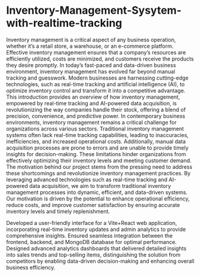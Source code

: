 # Inventory-Management-Sysytem-with-realtime-tracking
Inventory management is a critical aspect of any business operation, whether it’s a retail store, a warehouse, or an e-commerce platform. Effective inventory management ensures that a company’s resources are efficiently utilized, costs are minimized, and customers receive the products they desire promptly. In today’s fast-paced and data-driven business environment, inventory management has evolved far beyond manual tracking and guesswork. Modern businesses are harnessing cutting-edge technologies, such as real-time tracking and artificial intelligence (AI), to optimize inventory control and transform it into a competitive advantage. This introduction provides an overview of how inventory management, empowered by real-time tracking and AI-powered data acquisition, is revolutionizing the way companies handle their stock, offering a blend of precision, convenience, and predictive power.
In contemporary business environments, inventory management remains a critical challenge for organizations across various sectors. Traditional inventory management systems often lack real-time tracking capabilities, leading to inaccuracies, inefficiencies, and increased operational costs. Additionally, manual data acquisition processes are prone to errors and are unable to provide timely insights for decision-making. These limitations hinder organizations from effectively optimizing their inventory levels and meeting customer demand.
The motivation behind our project stems from the pressing need to address these shortcomings and revolutionize inventory management practices. By leveraging advanced technologies such as real-time tracking and AI-powered data acquisition, we aim to transform traditional inventory management processes into dynamic, efficient, and data-driven systems. Our motivation is driven by the potential to enhance operational efficiency, reduce costs, and improve customer satisfaction by ensuring accurate inventory levels and timely replenishment.



Developed a user-friendly interface for a Vite+React web application, incorporating real-time inventory updates and admin analytics to provide comprehensive insights. Ensured seamless integration between the frontend, backend, and MongoDB database for optimal performance. Designed advanced analytics dashboards that delivered detailed insights into sales trends and top-selling items, distinguishing the solution from competitors by enabling data-driven decision-making and enhancing overall business efficiency.
